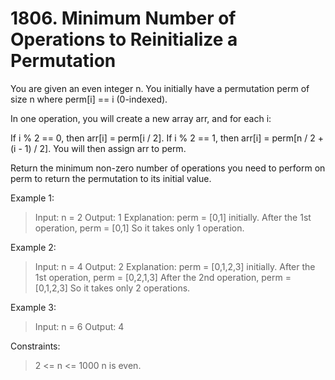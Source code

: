 # 1806. Minimum Number of Operations to Reinitialize a Permutation

You are given an even integer n​​​​​​. You initially have a permutation perm of size n​​ where perm[i] == i​ (0-indexed)​​​​.

In one operation, you will create a new array arr, and for each i:

If i % 2 == 0, then arr[i] = perm[i / 2].
If i % 2 == 1, then arr[i] = perm[n / 2 + (i - 1) / 2].
You will then assign arr​​​​ to perm.

Return the minimum non-zero number of operations you need to perform on perm to return the permutation to its initial value.

 

Example 1:

> Input: n = 2
Output: 1
Explanation: perm = [0,1] initially.
After the 1st operation, perm = [0,1]
So it takes only 1 operation.

Example 2:

> Input: n = 4
Output: 2
Explanation: perm = [0,1,2,3] initially.
After the 1st operation, perm = [0,2,1,3]
After the 2nd operation, perm = [0,1,2,3]
So it takes only 2 operations.


Example 3:

> Input: n = 6
Output: 4
 

Constraints:

> 2 <= n <= 1000
n​​​​​​ is even.
